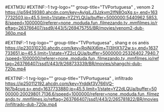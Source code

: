 #EXTM3U
#EXTINF:-1 tvg-logo="" group-title="TVPortuguesa" , venom 2
https://ip59439380.ahcdn.com/key=AylgiLJ3Jzkym2lfN8OqXg,s=,end=1637732503,ip=45.5,limit=1/state=YZ2YLQUa/buffer=5000000:5440962,5853.8/speed=1000000/referer=none,.moduda.fun,.filmezando.tv,.mmfilmes.io/reftag=263766407/ssd9/443/5/269475755/BR/movies/venom2-dub-360p.mp4

#EXTINF:-1 tvg-logo="" group-title="TVPortuguesa" , shang e os anéis
https://ip230310230.ahcdn.com/key=RojNiXi6im+TI3lHX1i72w,s=,end=1637733651,ip=45.5,limit=1/state=YZ2cLQUa/buffer=5000000:25326402,7940.7/speed=1000000/referer=none,.moduda.fun,.filmezando.tv,.mmfilmes.io/reftag=263766407/ssd1/443/9/268733339/BR/movies/shangchi-dub-720p.mp4

#EXTINF:-1 tvg-logo="" group-title="TVPortuguesa" , infiltrado
https://ip250112192.ahcdn.com/key=Yrddkf3V766VQ-Nt7b4cug,s=,end=1637733880,ip=45.5,limit=1/state=YZ2dLQUa/buffer=5000000:20029801,7136.6/speed=1000000/referer=none,.moduda.fun,.filmezando.tv,.mmfilmes.io/reftag=263766407/ssd1/443/2/265781822/BR/movies/infiltrado-dub-720p.mp4
